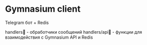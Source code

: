 # Gymnasium client
Telegram бот + Redis

handlers📁 - обработчики сообщений
handlers/api📁 - функции для взаимодействия с Gymnasium API и Redis
